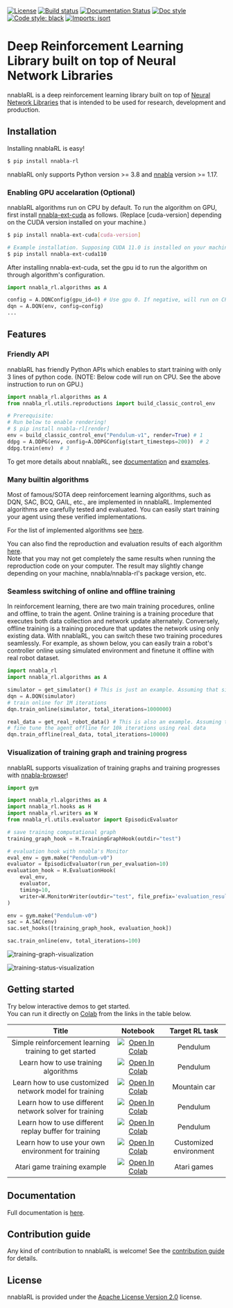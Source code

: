 [![License](https://img.shields.io/github/license/sony/nnabla-rl)](LICENSE)
[![Build status](https://github.com/sony/nnabla-rl/workflows/Build%20nnabla-rl/badge.svg)](https://github.com/sony/nnabla-rl/actions)
[![Documentation Status](https://readthedocs.org/projects/nnabla-rl/badge/?version=latest)](https://nnabla-rl.readthedocs.io/en/latest/?badge=latest)
[![Doc style](https://img.shields.io/badge/%20style-google-3666d6.svg)](https://google.github.io/styleguide/pyguide.html#s3.8-comments-and-docstrings)
[![Code style: black](https://img.shields.io/badge/code%20style-black-000000.svg)](https://github.com/psf/black)
[![Imports: isort](https://img.shields.io/badge/%20imports-isort-%231674b1?style=flat&labelColor=ef8336)](https://pycqa.github.io/isort/)

# Deep Reinforcement Learning Library built on top of Neural Network Libraries

nnablaRL is a deep reinforcement learning library built on top of [Neural Network Libraries](https://github.com/sony/nnabla) 
that is intended to be used for research, development and production.

## Installation

Installing nnablaRL is easy!

```sh
$ pip install nnabla-rl
```

nnablaRL only supports Python version >= 3.8 and [nnabla](https://github.com/sony/nnabla) version >= 1.17.

### Enabling GPU accelaration (Optional)

nnablaRL algorithms run on CPU by default. To run the algorithm on GPU, first install [nnabla-ext-cuda](https://github.com/sony/nnabla-ext-cuda) as follows.
(Replace [cuda-version] depending on the CUDA version installed on your machine.)

```sh
$ pip install nnabla-ext-cuda[cuda-version]
```

```sh
# Example installation. Supposing CUDA 11.0 is installed on your machine.
$ pip install nnabla-ext-cuda110
```

After installing nnabla-ext-cuda, set the gpu id to run the algorithm on through algorithm's configuration.

```py
import nnabla_rl.algorithms as A

config = A.DQNConfig(gpu_id=0) # Use gpu 0. If negative, will run on CPU.
dqn = A.DQN(env, config=config)
...
```

## Features

### Friendly API

nnablaRL has friendly Python APIs which enables to start training with only 3 lines of python code.
(NOTE: Below code will run on CPU. See the above instruction to run on GPU.)

```py
import nnabla_rl.algorithms as A
from nnabla_rl.utils.reproductions import build_classic_control_env

# Prerequisite: 
# Run below to enable rendering!
# $ pip install nnabla-rl[render]
env = build_classic_control_env("Pendulum-v1", render=True) # 1
ddpg = A.DDPG(env, config=A.DDPGConfig(start_timesteps=200))  # 2
ddpg.train(env)  # 3
```

To get more details about nnablaRL, see [documentation](https://nnabla-rl.readthedocs.io/) and [examples](./examples).

### Many builtin algorithms

Most of famous/SOTA deep reinforcement learning algorithms, such as DQN, SAC, BCQ, GAIL, etc., are implemented in nnablaRL. Implemented algorithms are carefully tested and evaluated. You can easily start training your agent using these verified implementations.  

For the list of implemented algorithms see [here](./nnabla_rl/algorithms/README.md).

You can also find the reproduction and evaluation results of each algorithm [here](./reproductions).  
Note that you may not get completely the same results when running the reproduction code on your computer. The result may slightly change depending on your machine, nnabla/nnabla-rl's package version, etc.

### Seamless switching of online and offline training

In reinforcement learning, there are two main training procedures, online and offline, to train the agent.
Online training is a training procedure that executes both data collection and network update alternately. Conversely, offline training is a training procedure that updates the network using only existing data. With nnablaRL, you can switch these two training procedures seamlessly. For example, as shown below, you can easily train a robot's controller online using simulated environment and finetune it offline with real robot dataset.

```py
import nnabla_rl
import nnabla_rl.algorithms as A

simulator = get_simulator() # This is just an example. Assuming that simulator exists
dqn = A.DQN(simulator)
# train online for 1M iterations
dqn.train_online(simulator, total_iterations=1000000)

real_data = get_real_robot_data() # This is also an example. Assuming that you have real robot data
# fine tune the agent offline for 10k iterations using real data
dqn.train_offline(real_data, total_iterations=10000)
```

### Visualization of training graph and training progress

nnablaRL supports visualization of training graphs and training progresses with [nnabla-browser](https://github.com/sony/nnabla-browser)!

```py
import gym

import nnabla_rl.algorithms as A
import nnabla_rl.hooks as H
import nnabla_rl.writers as W
from nnabla_rl.utils.evaluator import EpisodicEvaluator

# save training computational graph
training_graph_hook = H.TrainingGraphHook(outdir="test")

# evaluation hook with nnabla's Monitor
eval_env = gym.make("Pendulum-v0")
evaluator = EpisodicEvaluator(run_per_evaluation=10)
evaluation_hook = H.EvaluationHook(
    eval_env,
    evaluator,
    timing=10,
    writer=W.MonitorWriter(outdir="test", file_prefix='evaluation_result'),
)

env = gym.make("Pendulum-v0")
sac = A.SAC(env)
sac.set_hooks([training_graph_hook, evaluation_hook])

sac.train_online(env, total_iterations=100)
```

![training-graph-visualization](./docs/source/images/training-graph-visualization.png)

![training-status-visualization](./docs/source/images/training-status-visualization.png)

## Getting started

Try below interactive demos to get started. </br>
You can run it directly on [Colab](https://colab.research.google.com/) from the links in the table below.

| Title | Notebook | Target RL task |
|:---:|:---:|:---:|
| Simple reinforcement learning training to get started | [![Open In Colab](https://colab.research.google.com/assets/colab-badge.svg)](https://colab.research.google.com/github/sony/nnabla-rl/blob/master/interactive-demos/pendulum.ipynb) | Pendulum |
| Learn how to use training algorithms | [![Open In Colab](https://colab.research.google.com/assets/colab-badge.svg)](https://colab.research.google.com/github/sony/nnabla-rl/blob/master/interactive-demos/tutorial-algorithm.ipynb) | Pendulum |
| Learn how to use customized network model for training | [![Open In Colab](https://colab.research.google.com/assets/colab-badge.svg)](https://colab.research.google.com/github/sony/nnabla-rl/blob/master/interactive-demos/tutorial-model.ipynb) | Mountain car |
| Learn how to use different network solver for training | [![Open In Colab](https://colab.research.google.com/assets/colab-badge.svg)](https://colab.research.google.com/github/sony/nnabla-rl/blob/master/interactive-demos/tutorial-solver.ipynb) | Pendulum |
| Learn how to use different replay buffer for training | [![Open In Colab](https://colab.research.google.com/assets/colab-badge.svg)](https://colab.research.google.com/github/sony/nnabla-rl/blob/master/interactive-demos/tutorial-replay-buffer.ipynb) | Pendulum |
| Learn how to use your own environment for training | [![Open In Colab](https://colab.research.google.com/assets/colab-badge.svg)](https://colab.research.google.com/github/sony/nnabla-rl/blob/master/interactive-demos/tutorial-envs.ipynb) | Customized environment |
| Atari game training example | [![Open In Colab](https://colab.research.google.com/assets/colab-badge.svg)](https://colab.research.google.com/github/sony/nnabla-rl/blob/master/interactive-demos/atari.ipynb) | Atari games |

## Documentation

Full documentation is [here](https://nnabla-rl.readthedocs.io/).

## Contribution guide

Any kind of contribution to nnablaRL is welcome! See the [contribution guide](./CONTRIBUTING.md) for details.

## License

nnablaRL is provided under the [Apache License Version 2.0](LICENSE) license.
